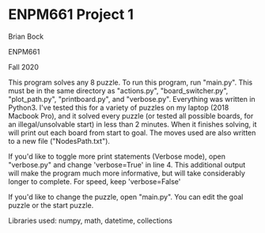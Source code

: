 # ENPM661 Project 1

Brian Bock

ENPM661

Fall 2020

This program solves any 8 puzzle. To run this program, run "main.py". This must be in the same directory as "actions.py", "board_switcher.py", "plot_path.py", "printboard.py", and "verbose.py". Everything was written in Python3. I've tested this for a variety of puzzles on my laptop (2018 Macbook Pro), and it solved every puzzle (or tested all possible boards, for an illegal/unsolvable start) in less than 2 minutes. When it finishes solving, it will print out each board from start to goal. The moves used are also written to a new file ("NodesPath.txt").

If you'd like to toggle more print statements (Verbose mode), open "verbose.py" and change 'verbose=True' in line 4. This additional output will make the program much more informative, but will take considerably longer to complete. For speed, keep 'verbose=False'

If you'd like to change the puzzle, open "main.py". You can edit the goal puzzle or the start puzzle. 


Libraries used: numpy, math, datetime, collections